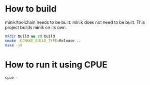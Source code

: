 

# How to build

minik/toolchain needs to be built. minik does not need to be built. This project builds minik on its own.

```sh
mkdir build && cd build
cmake -DCMAKE_BUILD_TYPE=Release ..
make -j8
```

# How to run it using CPUE

```sh
cpue -
```